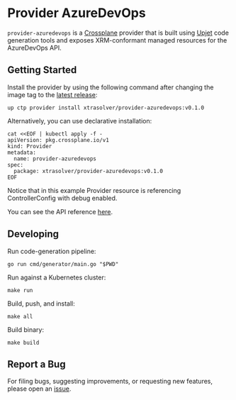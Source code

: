 # Provider AzureDevOps

`provider-azuredevops` is a [Crossplane](https://crossplane.io/) provider that
is built using [Upjet](https://github.com/upbound/upjet) code
generation tools and exposes XRM-conformant managed resources for the
AzureDevOps API.

## Getting Started

Install the provider by using the following command after changing the image tag
to the [latest release](https://marketplace.upbound.io/providers/xtrasolver/provider-azuredevops):
```
up ctp provider install xtrasolver/provider-azuredevops:v0.1.0
```

Alternatively, you can use declarative installation:
```
cat <<EOF | kubectl apply -f -
apiVersion: pkg.crossplane.io/v1
kind: Provider
metadata:
  name: provider-azuredevops
spec:
  package: xtrasolver/provider-azuredevops:v0.1.0
EOF
```

Notice that in this example Provider resource is referencing ControllerConfig with debug enabled.

You can see the API reference [here](https://doc.crds.dev/github.com/xtrasolver/provider-azuredevops).

## Developing

Run code-generation pipeline:
```console
go run cmd/generator/main.go "$PWD"
```

Run against a Kubernetes cluster:

```console
make run
```

Build, push, and install:

```console
make all
```

Build binary:

```console
make build
```

## Report a Bug

For filing bugs, suggesting improvements, or requesting new features, please
open an [issue](https://github.com/xtrasolver/provider-azuredevops/issues).
